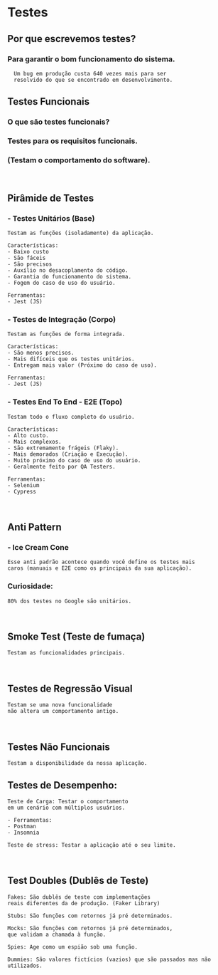 # Testes

## Por que escrevemos testes? 

### **Para garantir o bom funcionamento do sistema.**

      Um bug em produção custa 640 vezes mais para ser 
      resolvido do que se encontrado em desenvolvimento.

## Testes Funcionais

### **O que são testes funcionais?**

### Testes para os requisitos funcionais. 
### (Testam o comportamento do software).

<br/>

## Pirâmide de Testes

### **- Testes Unitários** (Base)

    Testam as funções (isoladamente) da aplicação.

    Características: 
    - Baixo custo
    - São fáceis
    - São precisos
    - Auxílio no desacoplamento do código.
    - Garantia do funcionamento do sistema.
    - Fogem do caso de uso do usuário.

    Ferramentas:
    - Jest (JS)
### **- Testes de Integração** (Corpo)

    Testam as funções de forma integrada.

    Características:
    - São menos precisos.
    - Mais difíceis que os testes unitários.
    - Entregam mais valor (Próximo do caso de uso).

    Ferramentas:
    - Jest (JS)

### **- Testes End To End - E2E** (Topo)

    Testam todo o fluxo completo do usuário.

    Características:
    - Alto custo.
    - Mais complexos.
    - São extremamente frágeis (Flaky).
    - Mais demorados (Criação e Execução).
    - Muito próximo do caso de uso do usuário.
    - Geralmente feito por QA Testers.

    Ferramentas:
    - Selenium
    - Cypress 

<br/>

## Anti Pattern

### **- Ice Cream Cone**
    Esse anti padrão acontece quando você define os testes mais 
    caros (manuais e E2E como os principais da sua aplicação).

### **Curiosidade:**
    80% dos testes no Google são unitários.

<br/>

## **Smoke Test** (Teste de fumaça) 

    Testam as funcionalidades principais.

<br/>

## **Testes de Regressão Visual** 
    Testam se uma nova funcionalidade 
    não altera um comportamento antigo.

<br/>

## **Testes Não Funcionais**
    Testam a disponibilidade da nossa aplicação.
## **Testes de Desempenho:**

    Teste de Carga: Testar o comportamento 
    em um cenário com múltiplos usuários.
    
    - Ferramentas: 
    - Postman
    - Insomnia
    
    Teste de stress: Testar a aplicação até o seu limite.

<br/>

## **Test Doubles** (Dublês de Teste)

    Fakes: São dublês de teste com implementações 
    reais diferentes da de produção. (Faker Library)

    Stubs: São funções com retornos já pré determinados.
    
    Mocks: São funções com retornos já pré determinados, 
    que validam a chamada à função.
    
    Spies: Age como um espião sob uma função.
    
    Dummies: São valores fictícios (vazios) que são passados mas não utilizados.